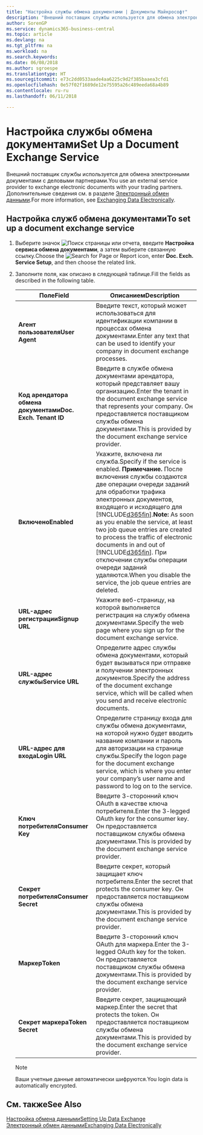 ```yaml
---
title: "Настройка службы обмена документами | Документы Майкрософт"
description: "Внешний поставщик службы используется для обмена электронными документами с деловыми партнерами."
author: SorenGP
ms.service: dynamics365-business-central
ms.topic: article
ms.devlang: na
ms.tgt_pltfrm: na
ms.workload: na
ms.search.keywords: 
ms.date: 06/08/2018
ms.author: sgroespe
ms.translationtype: HT
ms.sourcegitcommit: e73c2dd0533aade4aa6225c9d2f385baaea3cfd1
ms.openlocfilehash: 0e57f02f1689de12e75595a26c489eeda68a4b89
ms.contentlocale: ru-ru
ms.lasthandoff: 06/11/2018

---
```

# <a name="set-up-a-document-exchange-service"></a><span data-ttu-id="9cf70-103">Настройка службы обмена документами</span><span class="sxs-lookup"><span data-stu-id="9cf70-103">Set Up a Document Exchange Service</span></span>
<span data-ttu-id="9cf70-104">Внешний поставщик службы используется для обмена электронными документами с деловыми партнерами.</span><span class="sxs-lookup"><span data-stu-id="9cf70-104">You use an external service provider to exchange electronic documents with your trading partners.</span></span> <span data-ttu-id="9cf70-105">Дополнительные сведения см. в разделе [Электронный обмен данными](across-data-exchange.md).</span><span class="sxs-lookup"><span data-stu-id="9cf70-105">For more information, see [Exchanging Data Electronically](across-data-exchange.md).</span></span>  

## <a name="to-set-up-a-document-exchange-service"></a><span data-ttu-id="9cf70-106">Настройка служб обмена документами</span><span class="sxs-lookup"><span data-stu-id="9cf70-106">To set up a document exchange service</span></span>  
1. <span data-ttu-id="9cf70-107">Выберите значок ![Поиск страницы или отчета](media/ui-search/search_small.png "Значок поиска страницы или отчета"), введите **Настройка сервиса обмена документами**, а затем выберите связанную ссылку.</span><span class="sxs-lookup"><span data-stu-id="9cf70-107">Choose the ![Search for Page or Report](media/ui-search/search_small.png "Search for Page or Report icon") icon, enter **Doc. Exch. Service Setup**, and then choose the related link.</span></span>  
2. <span data-ttu-id="9cf70-108">Заполните поля, как описано в следующей таблице.</span><span class="sxs-lookup"><span data-stu-id="9cf70-108">Fill the fields as described in the following table.</span></span>  

    |<span data-ttu-id="9cf70-109">Поле</span><span class="sxs-lookup"><span data-stu-id="9cf70-109">Field</span></span>|<span data-ttu-id="9cf70-110">Описанием</span><span class="sxs-lookup"><span data-stu-id="9cf70-110">Description</span></span>|  
    |---------------------------------|---------------------------------------|  
    |<span data-ttu-id="9cf70-111">**Агент пользователя**</span><span class="sxs-lookup"><span data-stu-id="9cf70-111">**User Agent**</span></span>|<span data-ttu-id="9cf70-112">Введите текст, который может использоваться для идентификации компании в процессах обмена документами.</span><span class="sxs-lookup"><span data-stu-id="9cf70-112">Enter any text that can be used to identify your company in document exchange processes.</span></span>|  
    |<span data-ttu-id="9cf70-113">**Код арендатора обмена документами**</span><span class="sxs-lookup"><span data-stu-id="9cf70-113">**Doc. Exch. Tenant ID**</span></span>|<span data-ttu-id="9cf70-114">Введите в службе обмена документами арендатора, который представляет вашу организацию.</span><span class="sxs-lookup"><span data-stu-id="9cf70-114">Enter the tenant in the document exchange service that represents your company.</span></span> <span data-ttu-id="9cf70-115">Он предоставляется поставщиком службы обмена документами.</span><span class="sxs-lookup"><span data-stu-id="9cf70-115">This is provided by the document exchange service provider.</span></span>|  
    |<span data-ttu-id="9cf70-116">**Включено**</span><span class="sxs-lookup"><span data-stu-id="9cf70-116">**Enabled**</span></span>|<span data-ttu-id="9cf70-117">Укажите, включена ли служба.</span><span class="sxs-lookup"><span data-stu-id="9cf70-117">Specify if the service is enabled.</span></span> <span data-ttu-id="9cf70-118">**Примечание.** После включения службы создаются две операции очереди заданий для обработки трафика электронных документов, входящего и исходящего для [!INCLUDE[d365fin](includes/d365fin_md.md)].</span><span class="sxs-lookup"><span data-stu-id="9cf70-118">**Note:**  As soon as you enable the service, at least two job queue entries are created to process the traffic of electronic documents in and out of [!INCLUDE[d365fin](includes/d365fin_md.md)].</span></span> <span data-ttu-id="9cf70-119">При отключении службы операции очереди заданий удаляются.</span><span class="sxs-lookup"><span data-stu-id="9cf70-119">When you disable the service, the job queue entries are deleted.</span></span>|  
    |<span data-ttu-id="9cf70-120">**URL-адрес регистрации**</span><span class="sxs-lookup"><span data-stu-id="9cf70-120">**Signup URL**</span></span>|<span data-ttu-id="9cf70-121">Укажите веб-страницу, на которой выполняется регистрация на службу обмена документами.</span><span class="sxs-lookup"><span data-stu-id="9cf70-121">Specify the web page where you sign up for the document exchange service.</span></span>|  
    |<span data-ttu-id="9cf70-122">**URL-адрес службы**</span><span class="sxs-lookup"><span data-stu-id="9cf70-122">**Service URL**</span></span>|<span data-ttu-id="9cf70-123">Определите адрес службы обмена документами, который будет вызываться при отправке и получении электронных документов.</span><span class="sxs-lookup"><span data-stu-id="9cf70-123">Specify the address of the document exchange service, which will be called when you send and receive electronic documents.</span></span>|  
    |<span data-ttu-id="9cf70-124">**URL-адрес для входа**</span><span class="sxs-lookup"><span data-stu-id="9cf70-124">**Login URL**</span></span>|<span data-ttu-id="9cf70-125">Определите страницу входа для службы обмена документами, на которой нужно будет вводить название компании и пароль для авторизации на странице службы.</span><span class="sxs-lookup"><span data-stu-id="9cf70-125">Specify the logon page for the document exchange service, which is where you enter your company’s user name and password to log on to the service.</span></span>|  
    |<span data-ttu-id="9cf70-126">**Ключ потребителя**</span><span class="sxs-lookup"><span data-stu-id="9cf70-126">**Consumer Key**</span></span>|<span data-ttu-id="9cf70-127">Введите 3-сторонний ключ OAuth в качестве ключа потребителя.</span><span class="sxs-lookup"><span data-stu-id="9cf70-127">Enter the 3-legged OAuth key for the consumer key.</span></span> <span data-ttu-id="9cf70-128">Он предоставляется поставщиком службы обмена документами.</span><span class="sxs-lookup"><span data-stu-id="9cf70-128">This is provided by the document exchange service provider.</span></span>|  
    |<span data-ttu-id="9cf70-129">**Секрет потребителя**</span><span class="sxs-lookup"><span data-stu-id="9cf70-129">**Consumer Secret**</span></span>|<span data-ttu-id="9cf70-130">Введите секрет, который защищает ключ потребителя.</span><span class="sxs-lookup"><span data-stu-id="9cf70-130">Enter the secret that protects the consumer key.</span></span> <span data-ttu-id="9cf70-131">Он предоставляется поставщиком службы обмена документами.</span><span class="sxs-lookup"><span data-stu-id="9cf70-131">This is provided by the document exchange service provider.</span></span>|  
    |<span data-ttu-id="9cf70-132">**Маркер**</span><span class="sxs-lookup"><span data-stu-id="9cf70-132">**Token**</span></span>|<span data-ttu-id="9cf70-133">Введите 3-сторонний ключ OAuth для маркера.</span><span class="sxs-lookup"><span data-stu-id="9cf70-133">Enter the 3-legged OAuth key for the token.</span></span> <span data-ttu-id="9cf70-134">Он предоставляется поставщиком службы обмена документами.</span><span class="sxs-lookup"><span data-stu-id="9cf70-134">This is provided by the document exchange service provider.</span></span>|  
    |<span data-ttu-id="9cf70-135">**Секрет маркера**</span><span class="sxs-lookup"><span data-stu-id="9cf70-135">**Token Secret**</span></span>|<span data-ttu-id="9cf70-136">Введите секрет, защищающий маркер.</span><span class="sxs-lookup"><span data-stu-id="9cf70-136">Enter the secret that protects the token.</span></span> <span data-ttu-id="9cf70-137">Он предоставляется поставщиком службы обмена документами.</span><span class="sxs-lookup"><span data-stu-id="9cf70-137">This is provided by the document exchange service provider.</span></span>|  

    > [!NOTE]  
    > <span data-ttu-id="9cf70-138">Ваши учетные данные автоматически шифруются.</span><span class="sxs-lookup"><span data-stu-id="9cf70-138">You login data is automatically encrypted.</span></span>

## <a name="see-also"></a><span data-ttu-id="9cf70-139">См. также</span><span class="sxs-lookup"><span data-stu-id="9cf70-139">See Also</span></span>  
[<span data-ttu-id="9cf70-140">Настройка обмена данными</span><span class="sxs-lookup"><span data-stu-id="9cf70-140">Setting Up Data Exchange</span></span>](across-set-up-data-exchange.md)  
[<span data-ttu-id="9cf70-141">Электронный обмен данными</span><span class="sxs-lookup"><span data-stu-id="9cf70-141">Exchanging Data Electronically</span></span>](across-data-exchange.md)

